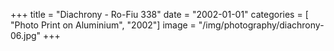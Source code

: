 +++
title = "Diachrony - Ro-Fiu 338"
date = "2002-01-01"
categories = [ "Photo Print on Aluminium", "2002"]
image = "/img/photography/diachrony-06.jpg"
+++


